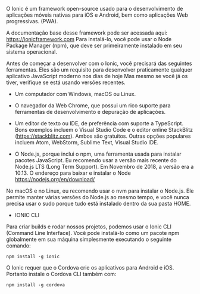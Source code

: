 
O Ionic é um framework open-source usado para o desenvolvimento de aplicações móveis nativas para iOS e Android, bem como aplicações Web progressivas. (PWA).

A documentação base desse framework pode ser acessada aqui: https://ionicframework.com
Para instalá-lo, você pode usar o Node Package Manager (npm), que deve ser primeiramente instalado em seu sistema operacional.


Antes de começar a desenvolver com o Ionic, você precisará das seguintes ferramentas. Eles são um requisito para desenvolver praticamente qualquer aplicativo JavaScript moderno nos dias de hoje Mas mesmo se você já os tiver, verifique se está usando versões recentes.

* Um computador com Windows, macOS ou Linux.

* O navegador da Web Chrome, que possui um rico suporte para ferramentas de desenvolvimento e depuração de aplicações.

* Um editor de texto ou IDE, de preferência com suporte a TypeScript. Bons exemplos incluem o Visual Studio Code e o editor online StackBlitz (https://stackblitz.com). Ambos são gratuitos. Outras opções populares incluem Atom, WebStorm, Sublime Text, Visual Studio IDE.

* O Node.js, porque inclui o npm, uma ferramenta usada para instalar pacotes JavaScript. Eu recomendo usar a versão mais recente do Node.js LTS (Long Term Support). Em Novembro de 2018, a versão era a 10.13. O endereço para baixar e instalar o Node https://nodejs.org/en/download/

No macOS e no Linux, eu recomendo usar o nvm para instalar o Node.js. Ele permite manter várias versões do Node.js ao mesmo tempo, e você nunca precisa usar o sudo porque tudo está instalado dentro da sua pasta HOME.

* IONIC CLI

Para criar builds e rodar nossos projetos, podemos usar o Ionic CLI (Command Line Interface). Você pode instalá-lo como um pacote npm globalmente em sua máquina simplesmente executando o seguinte comando:

```console
npm install -g ionic
```

O Ionic requer que o Cordova crie os aplicativos para Android e iOS. Portanto instale o Cordova CLI também com:


```console
npm install -g cordova
```


